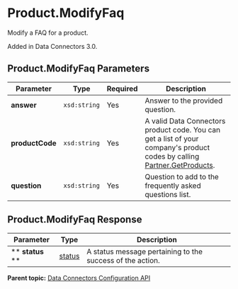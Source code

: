 # Product.ModifyFaq

Modify a FAQ for a product.

Added in Data Connectors 3.0.

## Product.ModifyFaq Parameters

|Parameter|Type|Required|Description|
|---------|----|--------|-----------|
| **answer** | `xsd:string` | Yes| Answer to the provided question.|
| **productCode** | `xsd:string` | Yes| A valid Data Connectors product code. You can get a list of your company's product codes by calling [Partner.GetProducts](../integration_api/r_getProducts.md#).|
| **question** | `xsd:string` | Yes| Question to add to the frequently asked questions list.|

## Product.ModifyFaq Response

|Parameter|Type|Description|
|---------|----|-----------|
|** **status** ** | [status](../../data_types/r_datatype_status.md#) | A status message pertaining to the success of the action.|

**Parent topic:** [Data Connectors Configuration API](../../Genesis_API/config_api/c_genesis_api_config.md)

